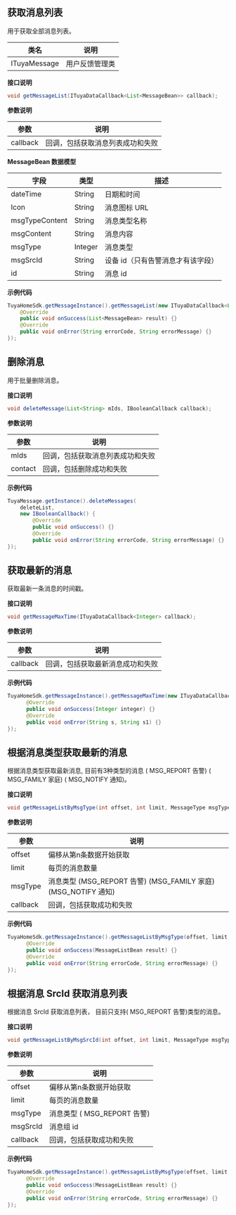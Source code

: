 ## 获取消息列表

用于获取全部消息列表。

|     类名     |      说明      |
| ---------- | ------------ |
| ITuyaMessage | 用户反馈管理类 |

**接口说明**

```java
void getMessageList(ITuyaDataCallback<List<MessageBean>> callback);
```

**参数说明**

| 参数     | 说明                             |
| -------- | -------------------------------- |
| callback | 回调，包括获取消息列表成功和失败 |

**MessageBean 数据模型**

|      字段      |  类型   |               描述               |
| ------------ | ----- | ------------------------------ |
|    dateTime    | String  |            日期和时间            |
|      Icon      | String  |           消息图标 URL            |
| msgTypeContent | String  |           消息类型名称           |
|   msgContent   | String  |             消息内容             |
|    msgType     | Integer |             消息类型             |
|    msgSrcId    | String  | 设备 id（只有告警消息才有该字段） |
|       id       | String  |              消息 id              |

**示例代码**

```java
TuyaHomeSdk.getMessageInstance().getMessageList(new ITuyaDataCallback<List<MessageBean>>() {
    @Override
    public void onSuccess(List<MessageBean> result) {}
    @Override
    public void onError(String errorCode, String errorMessage) {}
});
```

## 删除消息

用于批量删除消息。

**接口说明**

```java
void deleteMessage(List<String> mIds, IBooleanCallback callback);
```

**参数说明**

| 参数    | 说明                             |
| ------- | -------------------------------- |
| mIds    | 回调，包括获取消息列表成功和失败 |
| contact | 回调，包括删除成功和失败         |

**示例代码**

```java
TuyaMessage.getInstance().deleteMessages(
    deleteList, 
    new IBooleanCallback() {
        @Override
        public void onSuccess() {}
        @Override
        public void onError(String errorCode, String errorMessage) {}
});
```

## 获取最新的消息

获取最新一条消息的时间戳。

**接口说明**

```java
void getMessageMaxTime(ITuyaDataCallback<Integer> callback);
```

**参数说明**

| 参数     | 说明                             |
| -------- | -------------------------------- |
| callback | 回调，包括获取最新消息成功和失败 |

**示例代码**

```java
TuyaHomeSdk.getMessageInstance().getMessageMaxTime(new ITuyaDataCallback<Integer>() {
      @Override
      public void onSuccess(Integer integer) {}
      @Override
      public void onError(String s, String s1) {}
});
```

## 根据消息类型获取最新的消息

根据消息类型获取最新消息, 目前有3种类型的消息 ( MSG_REPORT 告警) ( MSG_FAMILY 家庭) ( MSG_NOTIFY 通知)。

**接口说明**

```java
void getMessageListByMsgType(int offset, int limit, MessageType msgType, ITuyaDataCallback<MessageListBean> callback);
```

**参数说明**

| 参数     | 说明                                                         |
| -------- | ------------------------------------------------------------ |
| offset   | 偏移从第n条数据开始获取                                      |
| limit    | 每页的消息数量                                               |
| msgType  | 消息类型  (MSG_REPORT 告警) (MSG_FAMILY 家庭) (MSG_NOTIFY 通知) |
| callback | 回调，包括获取成功和失败                                     |

**示例代码**

```java
TuyaHomeSdk.getMessageInstance().getMessageListByMsgType(offset, limit, type, new ITuyaDataCallback<MessageListBean>() {
      @Override
      public void onSuccess(MessageListBean result) {}
      @Override
      public void onError(String errorCode, String errorMessage) {}
});
```

## 根据消息 SrcId 获取消息列表

根据消息 SrcId 获取消息列表， 目前只支持( MSG_REPORT 告警)类型的消息。

**接口说明**

```java
void getMessageListByMsgSrcId(int offset, int limit, MessageType msgType, String msgSrcId, ITuyaDataCallback<MessageListBean> callback);
```

**参数说明**

| 参数     | 说明                        |
| -------- | --------------------------- |
| offset   | 偏移从第n条数据开始获取     |
| limit    | 每页的消息数量              |
| msgType  | 消息类型  ( MSG_REPORT 告警) |
| msgSrcId | 消息组 id                    |
| callback | 回调，包括获取成功和失败    |

**示例代码**

```java
TuyaHomeSdk.getMessageInstance().getMessageListByMsgType(offset, limit, type, new ITuyaDataCallback<MessageListBean>() {
      @Override
      public void onSuccess(MessageListBean result) {}
      @Override
      public void onError(String errorCode, String errorMessage) {}
});
```